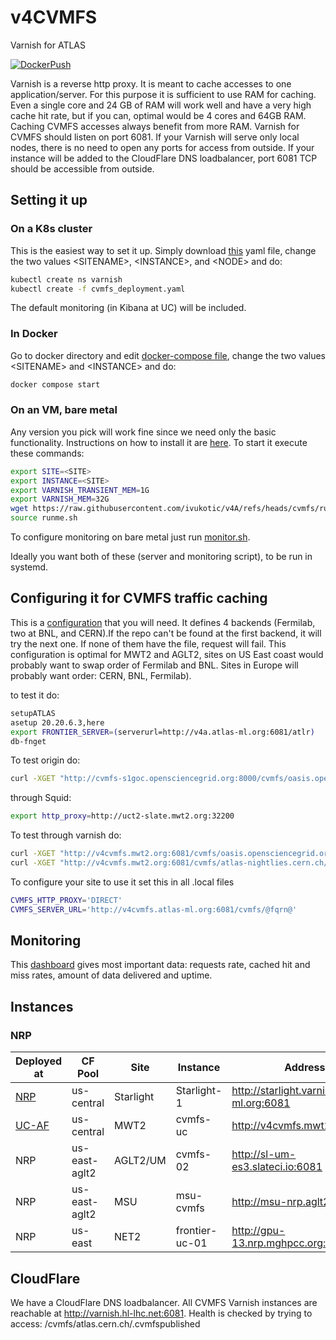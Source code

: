# v4CVMFS

Varnish for ATLAS

[![DockerPush](https://github.com/ivukotic/v4A/actions/workflows/DockerPush.yml/badge.svg?branch=cvmfs)](https://github.com/ivukotic/v4A/actions/workflows/DockerPush.yml)

Varnish is a reverse http proxy. It is meant to cache accesses to one application/server. For this purpose it is sufficient to use RAM for caching.
Even a single core and 24 GB of RAM will work well and have a very high cache hit rate, but if you can, optimal would be 4 cores and 64GB RAM. Caching CVMFS accesses always benefit from more RAM.
Varnish for CVMFS should listen on port 6081.
If your Varnish will serve only local nodes, there is no need to open any ports for access from outside. If your instance will be added to the CloudFlare DNS loadbalancer, port 6081 TCP should be accessible from outside.

## Setting it up

### On a K8s cluster

This is the easiest way to set it up. Simply download [this](kube/cvmfs_deployment.yaml) yaml file, change the two values \<SITENAME\>, \<INSTANCE\>, and \<NODE\> and do:

```bash
kubectl create ns varnish
kubectl create -f cvmfs_deployment.yaml
```

The default monitoring (in Kibana at UC) will be included.

### In Docker

Go to docker directory and edit [docker-compose file](docker/docker-compose.yaml), change the two values \<SITENAME\> and \<INSTANCE\> and do:

```bash
docker compose start
```

### On an VM, bare metal

Any version you pick will work fine since we need only the basic functionality. Instructions on how to install it are [here](https://varnish-cache.org/docs/trunk/installation/index.html).
To start it execute these commands:

```bash
export SITE=<SITE>
export INSTANCE=<SITE>
export VARNISH_TRANSIENT_MEM=1G
export VARNISH_MEM=32G
wget https://raw.githubusercontent.com/ivukotic/v4A/refs/heads/cvmfs/runme.sh
source runme.sh
```

To configure monitoring on bare metal just run [monitor.sh](Monitoring/monitor.sh).

Ideally you want both of these (server and monitoring script), to be run in systemd.

## Configuring it for CVMFS traffic caching

This is a [configuration](default.vcl) that you will need. It defines 4 backends (Fermilab, two at BNL, and CERN).If the repo can't be found at the first backend, it will try the next one. If none of them have the file, request will fail. This configuration is optimal for MWT2 and AGLT2, sites on US East coast would probably want to swap order of Fermilab and BNL. Sites in Europe will probably want order: CERN, BNL, Fermilab).

to test it do:

```sh
setupATLAS
asetup 20.20.6.3,here
export FRONTIER_SERVER=(serverurl=http://v4a.atlas-ml.org:6081/atlr)
db-fnget
```

To test origin do:

```bash
curl -XGET "http://cvmfs-s1goc.opensciencegrid.org:8000/cvmfs/oasis.opensciencegrid.org/.cvmfspublished"
```

through Squid:

```bash
export http_proxy=http://uct2-slate.mwt2.org:32200
```

To test through varnish do:

```bash
curl -XGET "http://v4cvmfs.mwt2.org:6081/cvmfs/oasis.opensciencegrid.org/.cvmfspublished"
curl -XGET "http://v4cvmfs.mwt2.org:6081/cvmfs/atlas-nightlies.cern.ch/.cvmfspublished"
```

To configure your site to use it set this in all .local files

```sh
CVMFS_HTTP_PROXY='DIRECT'
CVMFS_SERVER_URL='http://v4cvmfs.atlas-ml.org:6081/cvmfs/@fqrn@'
```

## Monitoring

This [dashboard](https://atlas-kibana.mwt2.org:5601/s/varnish/app/r/s/gol0t) gives most important data: requests rate, cached hit and miss rates, amount of data delivered and uptime.

## Instances

### NRP

| **Deployed at** | **CF Pool** | **Site** | **Instance** | **Address** |
| --------------- | ----------- | -------- | ------------ | ----------- |
| [NRP](https://github.com/maniaclab/NRP) | us-central | Starlight | Starlight-1 | <http://starlight.varnish.atlas-ml.org:6081> |
| [UC-AF](https://github.com/maniaclab/flux_apps) |  us-central     | MWT2 | cvmfs-uc | <http://v4cvmfs.mwt2.org:6081> |
| NRP | us-east-aglt2    | AGLT2/UM  | cvmfs-02 | <http://sl-um-es3.slateci.io:6081> |
| NRP | us-east-aglt2    | MSU | msu-cvmfs | <http://msu-nrp.aglt2.org:6081> |
| NRP | us-east    | NET2 | frontier-uc-01 | <http://gpu-13.nrp.mghpcc.org:6081> |

## CloudFlare

We have a CloudFlare DNS loadbalancer.
All CVMFS Varnish instances are reachable at <http://varnish.hl-lhc.net:6081>.
Health is checked by trying to access: /cvmfs/atlas.cern.ch/.cvmfspublished
